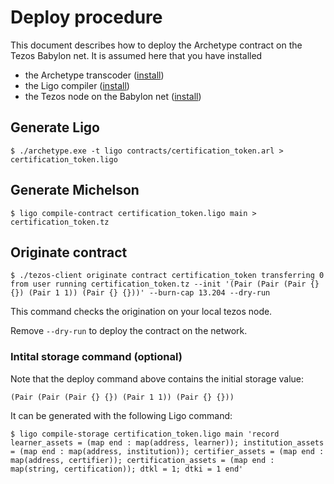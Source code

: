 # Deploy procedure

This document describes how to deploy the Archetype contract on the Tezos Babylon net. It is assumed here that you have installed
- the Archetype transcoder ([install](https://docs.archetype-lang.org/getting-started-1))
- the Ligo compiler ([install](https://ligolang.org/docs/intro/installation/))
- the Tezos node on the Babylon net ([install](https://tezos.gitlab.io/introduction/howtoget.html))

## Generate Ligo

```$ ./archetype.exe -t ligo contracts/certification_token.arl > certification_token.ligo```

## Generate Michelson

```$ ligo compile-contract certification_token.ligo main > certification_token.tz```

## Originate contract

```$ ./tezos-client originate contract certification_token transferring 0 from user running certification_token.tz --init '(Pair (Pair (Pair {} {}) (Pair 1 1)) (Pair {} {}))' --burn-cap 13.204 --dry-run```

This command checks the origination on your local tezos node.

Remove `--dry-run` to deploy the contract on the network.

### Intital storage command (optional)
Note that the deploy command above contains the initial storage value:

`(Pair (Pair (Pair {} {}) (Pair 1 1)) (Pair {} {}))`

It can be generated with the following Ligo command:

```$ ligo compile-storage certification_token.ligo main 'record learner_assets = (map end : map(address, learner)); institution_assets = (map end : map(address, institution)); certifier_assets = (map end : map(address, certifier)); certification_assets = (map end : map(string, certification)); dtkl = 1; dtki = 1 end'```


